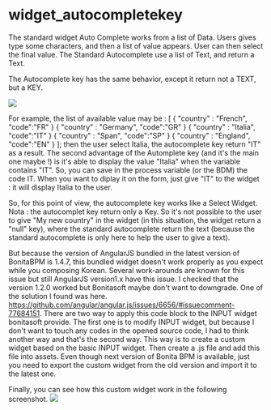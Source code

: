 # widget_autocompletekey
The standard widget Auto Complete works from a list of Data. Users gives type some characters, and then a list of value appears.
User can then select the final value.
  The Standard Autocomplete use a list of Text, and return a Text.
 
 The Autocomplete key has the same behavior, except it return not a TEXT, but a KEY.
 
 
 <img src="screenShot_autocomplete.jpg"/>
 
 For example, the list of available value may be :
 [  { "country" : "French", "code":"FR" }
	{ "country" : "Germany", "code":"GR" }
	{ "country" : "Italia", "code":"IT" }
	{ "country" : "Span", "code":"SP" }
	{ "country" : "England", "code":"EN" }
 ];
 then the user select Italia, the autocomplete key return "IT" as a result.
 The second advantage of the Automplete key (and it's the main one maybe !) is it's able to display the value "Italia" when the variable contains "IT". So, you can save in the process variable (or the BDM) the code IT. When you want to diplay it on the form, just give "IT" to the widget : it will display Italia to the user.
 
 So, for this point of view, the autocomplete key works like a Select Widget.
 Nota : the autocomplet key return only a Key. So it's not possible to the user to give "My new country" in the widget (in this situation, the widget return a "null" key), where the standard autocomplete return the text (because the standard autocomplete is only here to help the user to give a text).
 
 But because the version of AngularJS bundled in the latest version of BonitaBPM is 1.4.7, this bundled widget doesn't work properly as you expect while you composing Korean. Several work-arounds are known for this issue but still AngularJS version1.x have this issue. I checked that the version 1.2.0 worked but Bonitasoft maybe don't want to downgrade.
 One of the solution I found was here. https://github.com/angular/angular.js/issues/6656/#issuecomment-77684151. There are two way to apply this code block to the INPUT widget bonitasoft provide. The first one is to modify INPUT widget, but because I don't want to touch any codes in the opened source code, I had to think another way and that's the second way. This way is to create a custom widget based on the basic INPUT widget. Then create a .js file and add this file into assets. Even though next version of Bonita BPM is available, just you need to export the custom widget from the old version and import it to the latest one.

Finally, you can see how this custom widget work in the following screenshot.
 <img src="screenShot_autocomplete.jpg"/>

